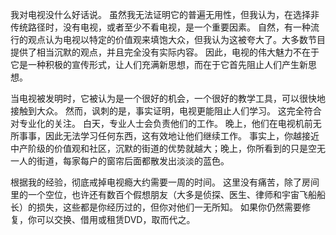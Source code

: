 我对电视没什么好话说。
虽然我无法证明它的普遍无用性，但我认为，在选择非传统路径时，没有电视，或者至少不看电视，是一个重要因素。
自然，有一种流行的观点认为电视以特定的价值观来填饱大众，但我认为这被夸大了。大多数节目提供了相当沉默的观点，并且完全没有实际内容。
因此，电视的伟大魅力不在于它是一种积极的宣传形式，让人们充满新思想，而在于它首先阻止人们产生新思想。

当电视被发明时，它被认为是一个很好的机会，一个很好的教学工具，可以很快地接触到大众。
然而，讽刺的是，事实证明，电视更能阻止人们学习。
这完全符合对专业化的关注。
白天，专业人士会负责他们的工作。
晚上，他们在电视机前无所事事，因此无法学习任何东西，这有效地让他们继续工作。
事实上，你越接近中产阶级的价值观和社区，沉默的街道的优势就越大；晚上，你所看到的只是空无一人的街道，每家每户的窗帘后面都散发出淡淡的蓝色。

根据我的经验，彻底戒掉电视瘾大约需要一周的时间。
这里没有痛苦，除了房间里的一个空位，也许还有数百个假想朋友（大多是侦探、医生、律师和宇宙飞船船长）的损失，这些都是你经历过的，但你对他们一无所知。
如果你仍然需要修复，你可以交换、借用或租赁DVD，取而代之。